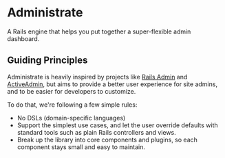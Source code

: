 # Administrate

A Rails engine that helps you put together a super-flexible admin dashboard.

## Guiding Principles

Administrate is heavily inspired by projects
like [Rails Admin] and [ActiveAdmin],
but aims to provide a better user experience for site admins,
and to be easier for developers to customize.

To do that, we're following a few simple rules:

- No DSLs (domain-specific languages)
- Support the simplest use cases, and let the user override defaults with
  standard tools such as plain Rails controllers and views.
- Break up the library into core components and plugins,
  so each component stays small and easy to maintain.

[Rails Admin]: https://github.com/sferik/rails_admin
[ActiveAdmin]: http://activeadmin.info/
